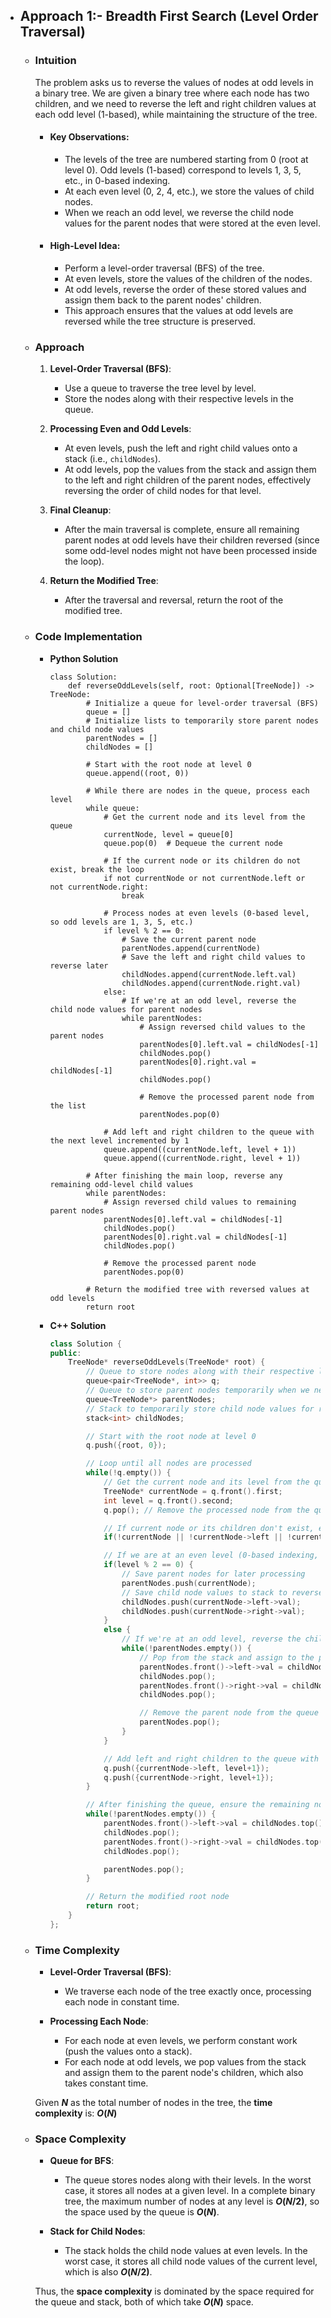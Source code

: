 - ## Approach 1:- Breadth First Search (Level Order Traversal)

    - ### Intuition
        The problem asks us to reverse the values of nodes at odd levels in a binary tree. We are given a binary tree where each node has two children, and we need to reverse the left and right children values at each odd level (1-based), while maintaining the structure of the tree.

        - #### Key Observations:
            - The levels of the tree are numbered starting from 0 (root at level 0). Odd levels (1-based) correspond to levels 1, 3, 5, etc., in 0-based indexing.
            - At each even level (0, 2, 4, etc.), we store the values of child nodes.
            - When we reach an odd level, we reverse the child node values for the parent nodes that were stored at the even level.

        - #### High-Level Idea:
            - Perform a level-order traversal (BFS) of the tree.
            - At even levels, store the values of the children of the nodes.
            - At odd levels, reverse the order of these stored values and assign them back to the parent nodes' children.
            - This approach ensures that the values at odd levels are reversed while the tree structure is preserved.

    - ### Approach
        1. **Level-Order Traversal (BFS)**: 
            - Use a queue to traverse the tree level by level.
            - Store the nodes along with their respective levels in the queue.
        
        2. **Processing Even and Odd Levels**:
            - At even levels, push the left and right child values onto a stack (i.e., `childNodes`).
            - At odd levels, pop the values from the stack and assign them to the left and right children of the parent nodes, effectively reversing the order of child nodes for that level.

        3. **Final Cleanup**:
            - After the main traversal is complete, ensure all remaining parent nodes at odd levels have their children reversed (since some odd-level nodes might not have been processed inside the loop).

        4. **Return the Modified Tree**:
            - After the traversal and reversal, return the root of the modified tree.

    - ### Code Implementation
        - **Python Solution**
            ```python3 []
            class Solution:
                def reverseOddLevels(self, root: Optional[TreeNode]) -> TreeNode:
                    # Initialize a queue for level-order traversal (BFS)
                    queue = []
                    # Initialize lists to temporarily store parent nodes and child node values
                    parentNodes = []
                    childNodes = []

                    # Start with the root node at level 0
                    queue.append((root, 0))

                    # While there are nodes in the queue, process each level
                    while queue:
                        # Get the current node and its level from the queue
                        currentNode, level = queue[0]
                        queue.pop(0)  # Dequeue the current node

                        # If the current node or its children do not exist, break the loop
                        if not currentNode or not currentNode.left or not currentNode.right: 
                            break

                        # Process nodes at even levels (0-based level, so odd levels are 1, 3, 5, etc.)
                        if level % 2 == 0:
                            # Save the current parent node
                            parentNodes.append(currentNode)
                            # Save the left and right child values to reverse later
                            childNodes.append(currentNode.left.val)
                            childNodes.append(currentNode.right.val)
                        else:
                            # If we're at an odd level, reverse the child node values for parent nodes
                            while parentNodes:
                                # Assign reversed child values to the parent nodes
                                parentNodes[0].left.val = childNodes[-1]
                                childNodes.pop()
                                parentNodes[0].right.val = childNodes[-1]
                                childNodes.pop()
                                
                                # Remove the processed parent node from the list
                                parentNodes.pop(0)

                        # Add left and right children to the queue with the next level incremented by 1
                        queue.append((currentNode.left, level + 1))
                        queue.append((currentNode.right, level + 1))

                    # After finishing the main loop, reverse any remaining odd-level child values
                    while parentNodes:
                        # Assign reversed child values to remaining parent nodes
                        parentNodes[0].left.val = childNodes[-1]
                        childNodes.pop()
                        parentNodes[0].right.val = childNodes[-1]
                        childNodes.pop()
                        
                        # Remove the processed parent node
                        parentNodes.pop(0)

                    # Return the modified tree with reversed values at odd levels
                    return root
            ```
        - **C++ Solution**
            ```cpp []
            class Solution {
            public:
                TreeNode* reverseOddLevels(TreeNode* root) {
                    // Queue to store nodes along with their respective level
                    queue<pair<TreeNode*, int>> q;
                    // Queue to store parent nodes temporarily when we need to reverse the odd levels
                    queue<TreeNode*> parentNodes;
                    // Stack to temporarily store child node values for reversal at odd levels
                    stack<int> childNodes;

                    // Start with the root node at level 0
                    q.push({root, 0});

                    // Loop until all nodes are processed
                    while(!q.empty()) {
                        // Get the current node and its level from the queue
                        TreeNode* currentNode = q.front().first;
                        int level = q.front().second;
                        q.pop(); // Remove the processed node from the queue

                        // If current node or its children don't exist, exit the loop early
                        if(!currentNode || !currentNode->left || !currentNode->right) break;

                        // If we are at an even level (0-based indexing, odd levels are 1, 3, 5, etc.)
                        if(level % 2 == 0) {
                            // Save parent nodes for later processing
                            parentNodes.push(currentNode);
                            // Save child node values to stack to reverse later
                            childNodes.push(currentNode->left->val);
                            childNodes.push(currentNode->right->val);
                        }
                        else {
                            // If we're at an odd level, reverse the child node values for the parent nodes
                            while(!parentNodes.empty()) {
                                // Pop from the stack and assign to the parent node's children
                                parentNodes.front()->left->val = childNodes.top();
                                childNodes.pop();
                                parentNodes.front()->right->val = childNodes.top();
                                childNodes.pop();

                                // Remove the parent node from the queue after its children are reversed
                                parentNodes.pop();
                            }
                        }

                        // Add left and right children to the queue with incremented level
                        q.push({currentNode->left, level+1});
                        q.push({currentNode->right, level+1});
                    }

                    // After finishing the queue, ensure the remaining nodes at the last level are reversed if needed
                    while(!parentNodes.empty()) {
                        parentNodes.front()->left->val = childNodes.top();
                        childNodes.pop();
                        parentNodes.front()->right->val = childNodes.top();
                        childNodes.pop();

                        parentNodes.pop();
                    }

                    // Return the modified root node
                    return root;
                }
            };
            ```

    - ### Time Complexity
        - **Level-Order Traversal (BFS)**: 
            - We traverse each node of the tree exactly once, processing each node in constant time.
        
        - **Processing Each Node**: 
            - For each node at even levels, we perform constant work (push the values onto a stack).
            - For each node at odd levels, we pop values from the stack and assign them to the parent node's children, which also takes constant time.

        Given **$N$** as the total number of nodes in the tree, the **time complexity** is: **$O(N)$**

    - ### Space Complexity
        - **Queue for BFS**: 
            - The queue stores nodes along with their levels. In the worst case, it stores all nodes at a given level. In a complete binary tree, the maximum number of nodes at any level is **$O(N/2)$**, so the space used by the queue is **$O(N)$**.
        
        - **Stack for Child Nodes**: 
            - The stack holds the child node values at even levels. In the worst case, it stores all child node values of the current level, which is also **$O(N/2)$**.

        Thus, the **space complexity** is dominated by the space required for the queue and stack, both of which take **$O(N)$** space.